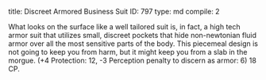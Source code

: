 title:          Discreet Armored Business Suit
ID:             797
type:           md
compile:        2



What looks on the surface like a well tailored suit is, in fact, a high tech armor suit that utilizes small, discreet pockets that hide non-newtonian fluid armor over all the most sensitive parts of the body. This piecemeal design is not going to keep you from harm, but it might keep you from a slab in the morgue. (+4 Protection: 12, -3 Perception penalty to discern as armor: 6) 18 CP.